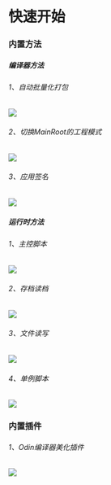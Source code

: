 # 快速开始

### 内置方法

##### 编译器方法

###### 1、自动批量化打包

![](C:\Users\Administrator\AppData\Roaming\marktext\images\2025-07-08-15-11-18-image.png)

###### 2、切换MainRoot的工程模式

![](C:\Users\Administrator\AppData\Roaming\marktext\images\2025-07-08-15-12-09-image.png)

###### 3、应用签名

![](C:\Users\Administrator\AppData\Roaming\marktext\images\2025-07-08-15-12-39-image.png)

##### 运行时方法

###### 1、主控脚本

![](C:\Users\Administrator\AppData\Roaming\marktext\images\2025-07-08-15-14-11-image.png)

###### 2、存档读档

![](C:\Users\Administrator\AppData\Roaming\marktext\images\2025-07-08-15-15-05-image.png)

###### 3、文件读写

![](C:\Users\Administrator\AppData\Roaming\marktext\images\2025-07-08-15-15-22-image.png)

###### 4、单例脚本

![](C:\Users\Administrator\AppData\Roaming\marktext\images\2025-07-08-15-15-45-image.png)

### 内置插件

###### 1、Odin编译器美化插件

![](C:\Users\Administrator\AppData\Roaming\marktext\images\2025-07-08-15-17-01-image.png)
